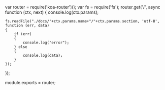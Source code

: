 var router = require('koa-router')();
var fs = require('fs');
router.get('/', async function (ctx, next)
{
    console.log(ctx.params);

    fs.readFile("./docs/"+ctx.params.name+"/"+ctx.params.section, 'utf-8', function (err, data)
    {
        if (err)
        {
            console.log("error");
        } else
        {
            console.log(data);
        }
    });

});

module.exports = router;
